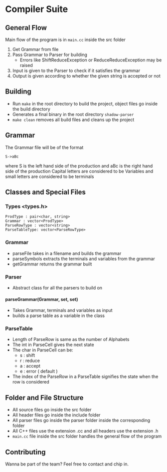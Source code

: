 # Compiler Suite

## General Flow

Main flow of the program is in `main.cc` inside the src folder

 1. Get Grammar from file
 2. Pass Grammar to Parser for building
     - Errors like ShiftReduceException or ReduceReduceException may be raised
 3. Input is given to the Parser to check if it satisfies the grammar
 4. Output is given according to whether the given string is accepted or not

## Building

 - Run `make` in the root directory to build the project, object files go inside the build directory
 - Generates a final binary in the root directory `shadow-parser`
 - `make clean` removes all build files and cleans up the project

## Grammar
The Grammar file will be of the format
```
S->aBc
```
where S is the left hand side of the production and aBc is the right hand side of the production
Capital letters are considered to be Variables and small letters are considered to be terminals

## Classes and Special Files

### Types <types.h>
```
ProdType : pair<char, string>
Grammar : vector<ProdType>
ParseRowType : vector<string>
ParseTableType: vector<ParseRowType>
```

### Grammar
 - parseFile takes in a filename and builds the grammar
 - parseSymbols extracts the terminals and variables from the grammar
 - getGrammar returns the grammar built

### Parser

 - Abstract class for all the parsers to build on

#### parseGrammar(Grammar, set<char>, set<char>)
 - Takes Grammar, terminals and variables as input
 - builds a parse table as a variable in the class

### ParseTable
 - Length of ParseRow is same as the number of Alphabets
 - The int in ParseCell gives the next state
 - The char in ParseCell can be:
   - s : shift
   - r : reduce
   - a : accept
   - e : error ( default )
 - The index of the ParseRow in a ParseTable signifies the state when the row is considered

## Folder and File Structure
 - All source files go inside the src folder
 - All header files go inside the include folder
 - All parser files go inside the parser folder inside the corresponding folder
 - All C++ files use the extension .cc and all headers use the extension .h
 - `main.cc` file inside the src folder handles the general flow of the program

## Contributing
 Wanna be part of the team? Feel free to contact and chip in.
